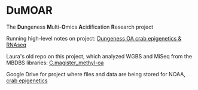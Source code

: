 # DuMOAR

The **Du**ngeness **M**ulti-**O**mics **A**cidification **R**esearch project 

Running high-level notes on project: [Dungeness OA crab epigenetics & RNAseq](https://docs.google.com/document/d/1WfI6zgdPGk7pudWYOn_G4H8sQ4uaryZ5EAKAUaN7Idk/edit?usp=sharing)

Laura's old repo on this project, which analyzed WGBS and MiSeq from the MBDBS libraries:  [C.magister_methyl-oa](https://github.com/laurahspencer/C.magister_methyl-oa)

Google Drive for project where files and data are being stored for NOAA, [crab epigenetics](https://drive.google.com/drive/folders/1AaJCgWxogBJqley5WUZ-dMuIaEaRZcG9?usp=sharing)
